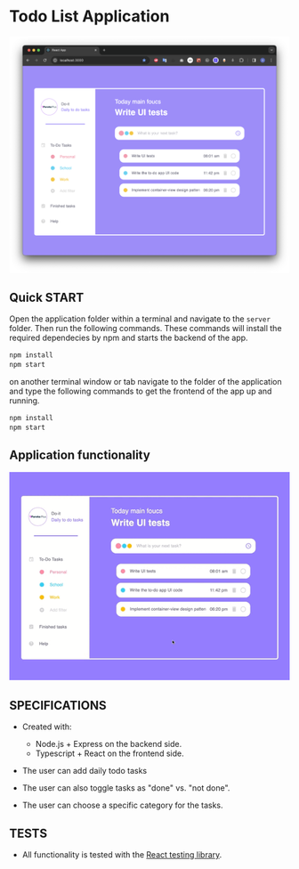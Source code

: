 # Todo List Application

<img src="client/src/images/app.png" alt="dashboard page" class="inline"/>

## Quick START

Open the application folder within a terminal and navigate to the `server` folder. Then run the following commands. These commands will install the required dependecies by npm and starts the backend of the app. 
```bash
npm install
npm start
```

on another terminal window or tab navigate to the folder of the application and type the following commands to get the frontend of the app up and running. 
```bash
npm install
npm start
```

## Application functionality

<img src="client/src/images/app.gif" alt="app functionality" class="inline"/>


## SPECIFICATIONS

- Created with: 
  - Node.js + Express on the backend side. 
  - Typescript + React on the frontend side. 

- The user can add daily todo tasks 
- The user can also toggle tasks as "done" vs. "not done".
- The user can choose a specific category for the tasks.

## TESTS

- All functionality is tested with the [React testing library](https://testing-library.com/).

